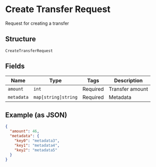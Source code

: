 
# Create Transfer Request

Request for creating a transfer

## Structure

`CreateTransferRequest`

## Fields

| Name | Type | Tags | Description |
|  --- | --- | --- | --- |
| `amount` | `int` | Required | Transfer amount |
| `metadata` | `map[string]string` | Required | Metadata |

## Example (as JSON)

```json
{
  "amount": 46,
  "metadata": {
    "key0": "metadata3",
    "key1": "metadata4",
    "key2": "metadata5"
  }
}
```

